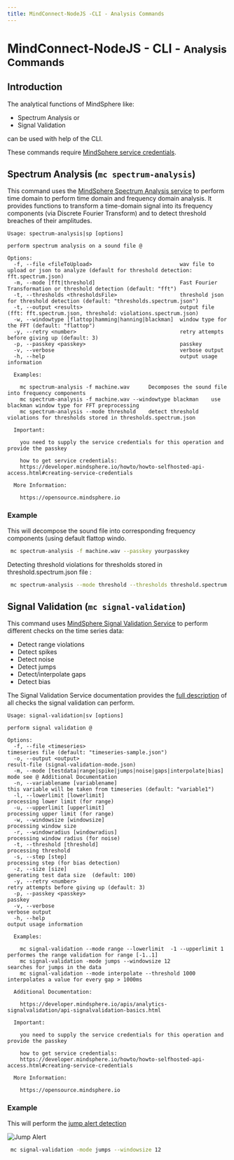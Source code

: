 ```yaml
---
title: MindConnect-NodeJS -CLI - Analysis Commands
---
```


# MindConnect-NodeJS - CLI - <small>Analysis Commands</small>

## Introduction

The analytical functions of MindSphere like:

- Spectrum Analysis or 
- Signal Validation

can be used with help of the CLI. 

These commands require  [MindSphere service credentials](https://developer.mindsphere.io/howto/howto-selfhosted-api-access.html#creating-service-credentials).

## Spectrum Analysis (`mc spectrum-analysis`)

This command uses the [MindSphere Spectrum Analysis service](https://developer.mindsphere.io/apis/analytics-spectrumanalysis/api-spectrumanalysis-overview.html) to perform time domain to perform time domain and frequency domain analysis. 
It provides functions to transform a time-domain signal into its frequency components (via Discrete Fourier Transform) 
and to detect threshold breaches of their amplitudes.


```text
Usage: spectrum-analysis|sp [options]

perform spectrum analysis on a sound file @

Options:
  -f, --file <fileToUpload>                            wav file to upload or json to analyze (default for threshold detection: fft.spectrum.json)
  -m, --mode [fft|threshold]                           Fast Fourier Transformation or threshold detection (default: "fft")
  -t, --thresholds <thresholdsFile>                    threshold json for threshold detection (default: "thresholds.spectrum.json")
  -t, --output <results>                               output file (fft: fft.spectrum.json, threshold: violations.spectrum.json)
  -w, --windowtype [flattop|hamming|hanning|blackman]  window type for the FFT (default: "flattop")
  -y, --retry <number>                                 retry attempts before giving up (default: 3)
  -p, --passkey <passkey>                              passkey
  -v, --verbose                                        verbose output
  -h, --help                                           output usage information

  Examples:

    mc spectrum-analysis -f machine.wav  	 Decomposes the sound file into frequency components
    mc spectrum-analysis -f machine.wav --windowtype blackman 	 use blackman window type for FFT preprocessing
    mc spectrum-analysis --mode threshold 	 detect threshold violations for thresholds stored in thresholds.spectrum.json

  Important: 

    you need to supply the service credentials for this operation and provide the passkey 

    how to get service credentials: 
    https://developer.mindsphere.io/howto/howto-selfhosted-api-access.html#creating-service-credentials

  More Information: 

    https://opensource.mindsphere.io

```

### Example

This will decompose the sound file into corresponding frequency components (using default flattop windo.

```bash
 mc spectrum-analysis -f machine.wav --passkey yourpasskey
```

Detecting threshold violations for thresholds stored in threshold.spectrum.json file :

```bash
 mc spectrum-analysis --mode threshold --thresholds threshold.spectrum.json --passkey yourpasskey
 ```

## Signal Validation (`mc signal-validation`)

This command uses [MindSphere Signal Validation Service](https://developer.mindsphere.io/apis/analytics-signalvalidation/api-signalvalidation-overview.html)
to perform different checks on the time series data:

- Detect range violations
- Detect spikes
- Detect noise
- Detect jumps
- Detect/interpolate gaps
- Detect bias

The Signal Validation Service documentation provides the [full description](https://developer.mindsphere.io/apis/analytics-signalvalidation/api-signalvalidation-basics.html) of all checks the signal validation can perform.

```text
Usage: signal-validation|sv [options]

perform signal validation @

Options:
  -f, --file <timeseries>                                              timeseries file (default: "timeseries-sample.json")
  -o, --output <output>                                                result-file (signal-validation-mode.json)
  -m, --mode [testdata|range|spike|jumps|noise|gaps|interpolate|bias]  mode see @ Additional Documentation
  -n, --variablename [variablename]                                    this variable will be taken from timeseries (default: "variable1")
  -l, --lowerlimit [lowerlimit]                                        processing lower limit (for range)
  -u, --upperlimit [upperlimit]                                        processing upper limit (for range)
  -w, --windowsize [windowsize]                                        processing window size
  -r, --windowradius [windowradius]                                    processing window radius (for noise)
  -t, --threshold [threshold]                                          processing threshold
  -s, --step [step]                                                    processing step (for bias detection) 
  -z, --size [size]                                                    generating test data size  (default: 100)
  -y, --retry <number>                                                 retry attempts before giving up (default: 3)
  -p, --passkey <passkey>                                              passkey
  -v, --verbose                                                        verbose output
  -h, --help                                                           output usage information

  Examples:

    mc signal-validation --mode range --lowerlimit  -1 --upperlimit 1  	 performes the range validation for range [-1..1]
    mc signal-validation -mode jumps --windowsize 12  			 searches for jumps in the data
    mc signal-validation --mode interpolate --threshold 1000  		 interpolates a value for every gap > 1000ms

  Additional Documentation:

    https://developer.mindsphere.io/apis/analytics-signalvalidation/api-signalvalidation-basics.html

  Important: 

    you need to supply the service credentials for this operation and provide the passkey 

    how to get service credentials: 
    https://developer.mindsphere.io/howto/howto-selfhosted-api-access.html#creating-service-credentials

  More Information: 

    https://opensource.mindsphere.io
```

### Example

This will perform the [jump alert detection](https://developer.mindsphere.io/apis/analytics-signalvalidation/api-signalvalidation-basics.html#jump-alert)

![Jump Alert](https://developer.mindsphere.io/apis/analytics-signalvalidation/images/step-alert.png)

```bash
 mc signal-validation -mode jumps --windowsize 12
```
